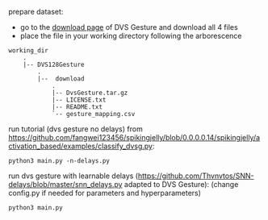 prepare dataset:
-  go to the [download page](https://ibm.ent.box.com/s/3hiq58ww1pbbjrinh367ykfdf60xsfm8/folder/50167556794) of DVS Gesture and download all 4 files
- place the file in your working directory following the arborescence
```
working_dir
    .
    |-- DVS128Gesture
        .
        |--  download
            .
            |-- DvsGesture.tar.gz
            |-- LICENSE.txt
            |-- README.txt
            `-- gesture_mapping.csv
```


run tutorial (dvs gesture no delays) from https://github.com/fangwei123456/spikingjelly/blob/0.0.0.0.14/spikingjelly/activation_based/examples/classify_dvsg.py: 
```
python3 main.py -n-delays.py
```

run dvs gesture with learnable delays (https://github.com/Thvnvtos/SNN-delays/blob/master/snn_delays.py adapted to DVS Gesture): (change config.py if needed for parameters and hyperparameters)
```
python3 main.py
```